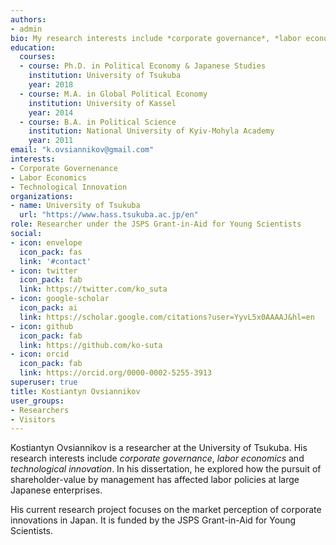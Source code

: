 ```yaml
---
authors:
- admin
bio: My research interests include *corporate governance*, *labor economics* and *technological innovation*.
education:
  courses:
  - course: Ph.D. in Political Economy & Japanese Studies
    institution: University of Tsukuba
    year: 2018
  - course: M.A. in Global Political Economy
    institution: University of Kassel
    year: 2014
  - course: B.A. in Political Science
    institution: National University of Kyiv-Mohyla Academy
    year: 2011
email: "k.ovsiannikov@gmail.com"
interests:
- Corporate Governenance
- Labor Economics
- Technological Innovation
organizations:
- name: University of Tsukuba
  url: "https://www.hass.tsukuba.ac.jp/en"
role: Researcher under the JSPS Grant-in-Aid for Young Scientists
social:
- icon: envelope
  icon_pack: fas
  link: '#contact'
- icon: twitter
  icon_pack: fab
  link: https://twitter.com/ko_suta 
- icon: google-scholar
  icon_pack: ai
  link: https://scholar.google.com/citations?user=YyvL5x0AAAAJ&hl=en
- icon: github
  icon_pack: fab
  link: https://github.com/ko-suta
- icon: orcid
  icon_pack: fab
  link: https://orcid.org/0000-0002-5255-3913
superuser: true
title: Kostiantyn Ovsiannikov
user_groups:
- Researchers
- Visitors
---
```


Kostiantyn Ovsiannikov is a researcher at the University of Tsukuba.
His research interests include *corporate governance*, *labor economics* and *technological innovation*. 
In his dissertation, he explored how the pursuit of shareholder-value by management has affected labor policies at large Japanese enterprises.

His current research project focuses on the market perception of corporate innovations in Japan.
It is funded by the JSPS Grant-in-Aid for Young Scientists.
